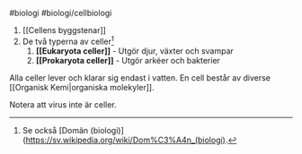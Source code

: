 #biologi #biologi/cellbiologi

1. [[Cellens byggstenar]]
2. De två typerna av celler[^1]
	1. **[[Eukaryota celler]]** - Utgör djur, växter och svampar
	2. **[[Prokaryota celler]]** - Utgör arkéer och bakterier

Alla celler lever och klarar sig endast i vatten. En cell består av diverse [[Organisk Kemi|organiska molekyler]].

Notera att virus inte är celler.

[^1]: Se också [Domän (biologi)](https://sv.wikipedia.org/wiki/Dom%C3%A4n_(biologi).